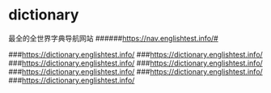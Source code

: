 # dictionary
最全的全世界字典导航网站
######https://nav.englishtest.info/#

###https://dictionary.englishtest.info/
###https://dictionary.englishtest.info/
###https://dictionary.englishtest.info/
###https://dictionary.englishtest.info/
###https://dictionary.englishtest.info/
###https://dictionary.englishtest.info/
###https://dictionary.englishtest.info/
